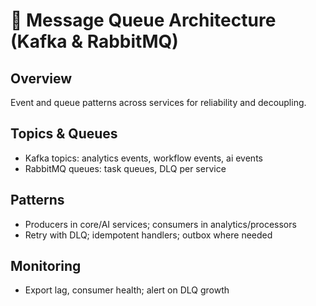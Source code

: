 # 📨 Message Queue Architecture (Kafka & RabbitMQ)

## Overview

Event and queue patterns across services for reliability and decoupling.

## Topics & Queues

- Kafka topics: analytics events, workflow events, ai events
- RabbitMQ queues: task queues, DLQ per service

## Patterns

- Producers in core/AI services; consumers in analytics/processors
- Retry with DLQ; idempotent handlers; outbox where needed

## Monitoring

- Export lag, consumer health; alert on DLQ growth


